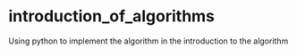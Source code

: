 # introduction_of_algorithms
Using python to implement the algorithm in the introduction to the algorithm
